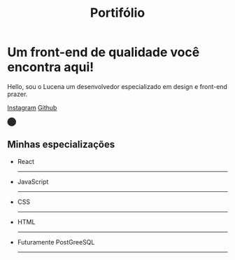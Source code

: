 
<html>

<body>
  <header> <h1> Portifólio</h1> </header>
  <main>

   <h1> Um <strong> front-end</strong> de qualidade você encontra aqui!</h1>
   <p> Hello, sou o Lucena um desenvolvedor especializado em design e front-end  prazer.</p>
   <a href="https://instagram.com/biel.lucenaa">Instagram</a>
   <a href="https://github.com/freysta">Github</a>
	<p>
		<span class="gmail"><i class="fa fa-envelope"></i></span>
		<span class="github"><i class="fa fa-github"></i></span>
    </p>
   <h2> Minhas especializações</h2>
      <ul>
         <li>React</li>
         <hr>
         <li>JavaScript</li>
         <hr>
         <li>CSS</li>
         <hr>
         <li>HTML</li>
         <hr>
         <li>Futuramente PostGreeSQL</li>
         <hr>
      </ul>
<style>

		.gmail {
			background-color: #dd4b39;
			color: #fff;
			border-radius: 50%;
			padding: 10px;
			display: inline-block;
			margin-right: 10px;
		}
		.gmail i {
			font-size: 24px;
		}

		/* Estilos para o ícone do GitHub */
		.github {
			background-color: #24292e;
			color: #fff;
			border-radius: 50%;
			padding: 10px;
			display: inline-block;
		}
		.github i {
			font-size: 24px;
		}
	</style>

    </css>

  </main>
  <footer>
   
</footer>

 </body>

</html>


